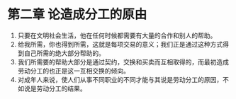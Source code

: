 # 第二章 论造成分工的原由

1. 只要在文明社会生活，他在任何时候都需要有大量的合作和别人的帮助。
2. 给我所需，你也得到所需，这就是每项交易的意义；我们正是通过这种方式得到自己所需的绝大部分帮助的。
3. 我们所需要的帮助大部分是通过契约，交换和买卖而互相取得的，而最初造成劳动分工的也正是这一互相交换的倾向。
4. 对成年人来说，使人们从事不同职业的不同才能与其说是劳动分工的原因，不如说是劳动分工的结果。

